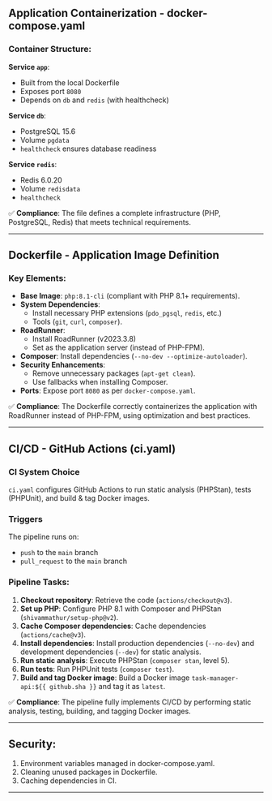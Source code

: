 ## Application Containerization - docker-compose.yaml

### Container Structure:

**Service `app`**:
- Built from the local Dockerfile
- Exposes port `8080`
- Depends on `db` and `redis` (with healthcheck)

**Service `db`**:
- PostgreSQL 15.6
- Volume `pgdata`
- `healthcheck` ensures database readiness

**Service `redis`**:
- Redis 6.0.20
- Volume `redisdata`
- `healthcheck`

✅ **Compliance**: The file defines a complete infrastructure (PHP, PostgreSQL, Redis) that meets technical requirements.

---

## Dockerfile - Application Image Definition

### Key Elements:

- **Base Image**: `php:8.1-cli` (compliant with PHP 8.1+ requirements).
- **System Dependencies**:
  - Install necessary PHP extensions (`pdo_pgsql`, `redis`, etc.)
  - Tools (`git`, `curl`, `composer`).
- **RoadRunner**:
  - Install RoadRunner (v2023.3.8)
  - Set as the application server (instead of PHP-FPM).
- **Composer**: Install dependencies (`--no-dev --optimize-autoloader`).
- **Security Enhancements**:
  - Remove unnecessary packages (`apt-get clean`).
  - Use fallbacks when installing Composer.
- **Ports**: Expose port `8080` as per `docker-compose.yaml`.

✅ **Compliance**: The Dockerfile correctly containerizes the application with RoadRunner instead of PHP-FPM, using optimization and best practices.

---

## CI/CD - GitHub Actions (ci.yaml)

### CI System Choice

`ci.yaml` configures GitHub Actions to run static analysis (PHPStan), tests (PHPUnit), and build & tag Docker images.

### Triggers

The pipeline runs on:

- `push` to the `main` branch
- `pull_request` to the `main` branch

### Pipeline Tasks:

1. **Checkout repository**: Retrieve the code (`actions/checkout@v3`).
2. **Set up PHP**: Configure PHP 8.1 with Composer and PHPStan (`shivammathur/setup-php@v2`).
3. **Cache Composer dependencies**: Cache dependencies (`actions/cache@v3`).
4. **Install dependencies**: Install production dependencies (`--no-dev`) and development dependencies (`--dev`) for static analysis.
5. **Run static analysis**: Execute PHPStan (`composer stan`, level 5).
6. **Run tests**: Run PHPUnit tests (`composer test`).
7. **Build and tag Docker image**: Build a Docker image `task-manager-api:${{ github.sha }}` and tag it as `latest`.

✅ **Compliance**: The pipeline fully implements CI/CD by performing static analysis, testing, building, and tagging Docker images.

---

## **Security**:

1. Environment variables managed in docker-compose.yaml.
2. Cleaning unused packages in Dockerfile.
3. Caching dependencies in CI.

---
